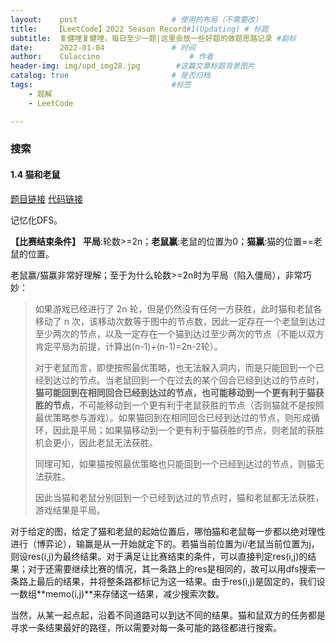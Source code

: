 ```yaml
---
layout:    post   				    # 使用的布局（不需要改）
title:    【LeetCode】2022 Season Record#1(Updating) # 标题 
subtitle:  复健哩复健哩，每日至少一题|这里会放一些好题的做题思路记录 #副标
date:      2022-01-04 				# 时间
author:    Culaccino					# 作者
header-img: img/upd_img28.jpg        #这篇文章标题背景图片
catalog: true 						# 是否归档
tags:								#标签
    - 题解
    - LeetCode

---
```


### 搜索

#### 1.4 猫和老鼠

[题目链接](https://leetcode-cn.com/problems/cat-and-mouse/)
[代码链接](https://github.com/BBBoundary/ACM-XCPC_Wsystem9350/blob/master/LeetCode/Season%231/1.4%20%E7%8C%AB%E5%92%8C%E8%80%81%E9%BC%A0.cpp)

记忆化DFS。

**【比赛结束条件】** **平局**:轮数>=2n；**老鼠赢**:老鼠的位置为0；**猫赢**:猫的位置==老鼠的位置。

老鼠赢/猫赢非常好理解；至于为什么轮数>=2n时为平局（陷入僵局），非常巧妙：

> 如果游戏已经进行了 2n 轮，但是仍然没有任何一方获胜，此时猫和老鼠各移动了 n 次，该移动次数等于图中的节点数，因此一定存在一个老鼠到达过至少两次的节点，以及一定存在一个猫到达过至少两次的节点（不能以双方肯定平局为前提，计算出(n-1)+(n-1)=2n-2轮）。
>
> 对于老鼠而言，即使按照最优策略，也无法躲入洞内，而是只能回到一个已经到达过的节点。当老鼠回到一个在过去的某个回合已经到达过的节点时，**猫可能回到在相同回合已经到达过的节点，也可能移动到一个更有利于猫获胜的节点**，不可能移动到一个更有利于老鼠获胜的节点（否则猫就不是按照最优策略参与游戏）。如果猫回到在相同回合已经到达过的节点，则形成循环，因此是平局；如果猫移动到一个更有利于猫获胜的节点，则老鼠的获胜机会更小，因此老鼠无法获胜。
>
> 同理可知，如果猫按照最优策略也只能回到一个已经到达过的节点，则猫无法获胜。
>
> 因此当猫和老鼠分别回到一个已经到达过的节点时，猫和老鼠都无法获胜，游戏结果是平局。
>

对于给定的图，给定了猫和老鼠的起始位置后，哪怕猫和老鼠每一步都以绝对理性进行（博弈论），输赢是从一开始就定下的。若猫当前位置为i/老鼠当前位置为j，则设res(i,j)为最终结果。对于满足让比赛结束的条件，可以直接判定res(i,j)的结果；对于还需要继续比赛的情况，其一条路上的res是相同的，故可以用dfs搜索一条路上最后的结果，并将整条路都标记为这一结果。由于res(i,j)是固定的，我们设一数组**memo(i,j)**来存储这一结果，减少搜索次数。

当然，从某一起点起，沿着不同道路可以到达不同的结果。猫和鼠双方的任务都是寻求一条结果最好的路径，所以需要对每一条可能的路径都进行搜索。


